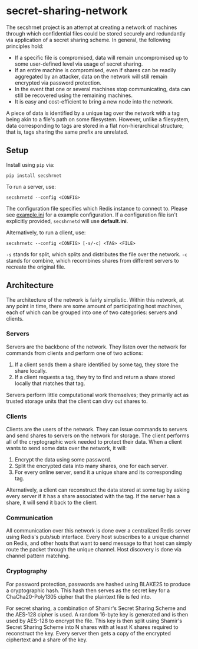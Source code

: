 # secret-sharing-network

The secshrnet project is an attempt at creating a network 
of machines through which confidential files could be stored 
securely and redundantly via application of a secret sharing scheme.
In general, the following principles hold:

* If a specific file is compromised, data will remain 
uncompromised up to some user-defined level via usage of
secret sharing.
* If an entire machine is compromised, even if shares can 
be readily aggregated by an attacker, data on the network
will still remain encrypted via password protection.
* In the event that one or several machines stop communicating, 
data can still be recovered using the remaining machines.
* It is easy and cost-efficient to bring a new node into the 
network.

A piece of data is identified by a unique tag over the network
with a tag being akin to a file's path on some filesystem. However,
unlike a filesystem, data corresponding to tags are stored in a flat 
non-hierarchical structure; that is, tags sharing the same prefix
are unrelated.

## Setup

Install using `pip` via:

```
pip install secshrnet
```

To run a server, use:

```
secshrnetd --config <CONFIG>
```

The configuration file specifies which Redis instance to connect
to. Please see [example.ini](https://github.com/dmhacker/secret-sharing-network/blob/master/example.ini) for a example configuration.
If a configuration file isn't explicitly provided, `secshrnetd`
will use **default.ini**.

Alternatively, to run a client, use:

```
secshrnetc --config <CONFIG> [-s/-c] <TAG> <FILE>
```

`-s` stands for split, which splits and distributes the file over
the network. `-c` stands for combine, which recombines shares from
different servers to recreate the original file.

## Architecture

The architecture of the network is fairly simplistic. Within this
network, at any point in time, there are some amount of participating 
host machines, each of which can be grouped into one of two categories:
servers and clients.

### Servers

Servers are the backbone of the network. They listen over the network
for commands from clients and perform one of two actions:
1. If a client sends them a share identified by some tag, they store 
the share locally.
2. If a client requests a tag, they try to find and return a share 
stored locally that matches that tag.

Servers perform little computational work themselves; they primarily
act as trusted storage units that the client can divy out shares to.

### Clients

Clients are the users of the network. They can issue commands to 
servers and send shares to servers on the network for storage. The
client performs all of the cryptographic work needed to protect
their data. When a client wants to send some data over the network,
it will:
1. Encrypt the data using some password.
2. Split the encrypted data into many shares, one for each server.
3. For every online server, send it a unique share and its 
corresponding tag.

Alternatively, a client can reconstruct the data stored at some tag 
by asking every server if it has a share associated with the tag. If
the server has a share, it will send it back to the client.

### Communication

All communication over this network is done over a centralized Redis
server using Redis's pub/sub interface. Every host subscribes to a 
unique channel on Redis, and other hosts that want to send message 
to that host can simply route the packet through the unique channel.
Host discovery is done via channel pattern matching.

### Cryptography

For password protection, passwords are hashed using BLAKE2S to produce
a cryptographic hash. This hash then serves as the secret key for a
ChaCha20-Poly1305 cipher that the plaintext file is fed into.

For secret sharing, a combination of Shamir's Secret Sharing Scheme
and the AES-128 cipher is used. A random 16-byte key is generated and is
then used by AES-128 to encrypt the file. This key is then split using
Shamir's Secret Sharing Scheme into N shares with at least K shares 
required to reconstruct the key. Every server then gets a copy of the
encrypted ciphertext and a share of the key.
